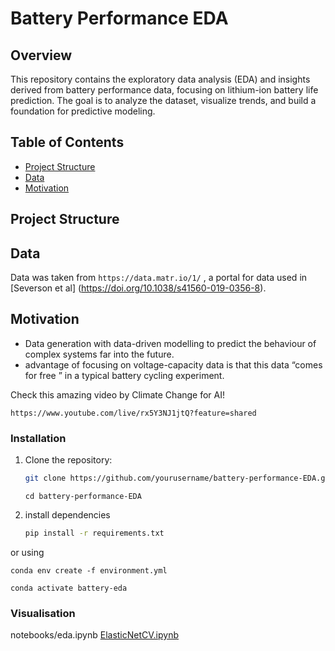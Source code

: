 # Battery Performance EDA

## Overview
This repository contains the exploratory data analysis (EDA) and insights derived from battery performance data, focusing on lithium-ion battery life prediction. The goal is to analyze the dataset, visualize trends, and build a foundation for predictive modeling.

## Table of Contents
- [Project Structure](#project-structure)
- [Data](#data)
- [Motivation](#Motivation)


## Project Structure


## Data
Data was taken from `https://data.matr.io/1/` , a portal for data used in [Severson et al] (https://doi.org/10.1038/s41560-019-0356-8).


## Motivation

- Data generation with data-driven modelling to predict the behaviour of complex systems far into the future.
- advantage of focusing on voltage-capacity data is that this data “comes for free ” in a typical battery cycling experiment.

Check this amazing video by Climate Change for AI! 
```
https://www.youtube.com/live/rx5Y3NJ1jtQ?feature=shared
```

### Installation
1. Clone the repository:
   ```bash
   git clone https://github.com/yourusername/battery-performance-EDA.git
   ```
   ```
   cd battery-performance-EDA
   ```
2. install dependencies
   ``` bash
   pip install -r requirements.txt
   ```
  or using 
   ```
   conda env create -f environment.yml
   ```
   ```
   conda activate battery-eda
   ```


### Visualisation
notebooks/eda.ipynb
[ElasticNetCV.ipynb ](ElasticNetCV.ipynb)






   

